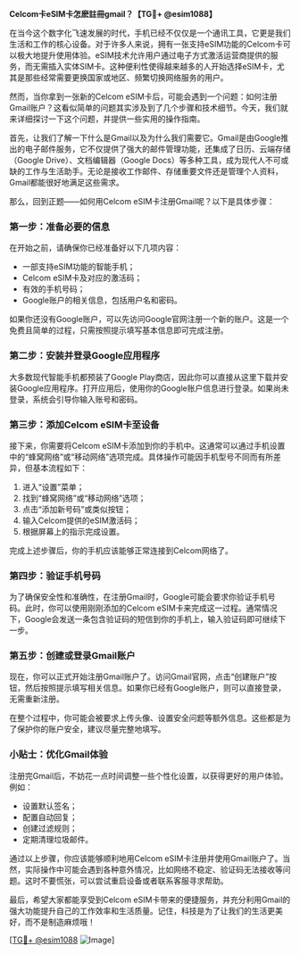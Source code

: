 **Celcom卡eSIM卡怎麽註冊gmail？【TG💪+ @esim1088】**

在当今这个数字化飞速发展的时代，手机已经不仅仅是一个通讯工具，它更是我们生活和工作的核心设备。对于许多人来说，拥有一张支持eSIM功能的Celcom卡可以极大地提升使用体验。eSIM技术允许用户通过电子方式激活运营商提供的服务，而无需插入实体SIM卡。这种便利性使得越来越多的人开始选择eSIM卡，尤其是那些经常需要更换国家或地区、频繁切换网络服务的用户。

然而，当你拿到一张新的Celcom eSIM卡后，可能会遇到一个问题：如何注册Gmail账户？这看似简单的问题其实涉及到了几个步骤和技术细节。今天，我们就来详细探讨一下这个问题，并提供一些实用的操作指南。

首先，让我们了解一下什么是Gmail以及为什么我们需要它。Gmail是由Google推出的电子邮件服务，它不仅提供了强大的邮件管理功能，还集成了日历、云端存储（Google Drive）、文档编辑器（Google Docs）等多种工具，成为现代人不可或缺的工作与生活助手。无论是接收工作邮件、存储重要文件还是管理个人资料，Gmail都能很好地满足这些需求。

那么，回到正题——如何用Celcom eSIM卡注册Gmail呢？以下是具体步骤：

### 第一步：准备必要的信息

在开始之前，请确保你已经准备好以下几项内容：
- 一部支持eSIM功能的智能手机；
- Celcom eSIM卡及对应的激活码；
- 有效的手机号码；
- Google账户的相关信息，包括用户名和密码。

如果你还没有Google账户，可以先访问Google官网注册一个新的账户。这是一个免费且简单的过程，只需按照提示填写基本信息即可完成注册。

### 第二步：安装并登录Google应用程序

大多数现代智能手机都预装了Google Play商店，因此你可以直接从这里下载并安装Google应用程序。打开应用后，使用你的Google账户信息进行登录。如果尚未登录，系统会引导你输入账号和密码。

### 第三步：添加Celcom eSIM卡至设备

接下来，你需要将Celcom eSIM卡添加到你的手机中。这通常可以通过手机设置中的“蜂窝网络”或“移动网络”选项完成。具体操作可能因手机型号不同而有所差异，但基本流程如下：
1. 进入“设置”菜单；
2. 找到“蜂窝网络”或“移动网络”选项；
3. 点击“添加新号码”或类似按钮；
4. 输入Celcom提供的eSIM激活码；
5. 根据屏幕上的指示完成设置。

完成上述步骤后，你的手机应该能够正常连接到Celcom网络了。

### 第四步：验证手机号码

为了确保安全性和准确性，在注册Gmail时，Google可能会要求你验证手机号码。此时，你可以使用刚刚添加的Celcom eSIM卡来完成这一过程。通常情况下，Google会发送一条包含验证码的短信到你的手机上，输入验证码即可继续下一步。

### 第五步：创建或登录Gmail账户

现在，你可以正式开始注册Gmail账户了。访问Gmail官网，点击“创建账户”按钮，然后按照提示填写相关信息。如果你已经有Google账户，则可以直接登录，无需重新注册。

在整个过程中，你可能会被要求上传头像、设置安全问题等额外信息。这些都是为了保护你的账户安全，建议尽量完整地填写。

### 小贴士：优化Gmail体验

注册完Gmail后，不妨花一点时间调整一些个性化设置，以获得更好的用户体验。例如：
- 设置默认签名；
- 配置自动回复；
- 创建过滤规则；
- 定期清理垃圾邮件。

通过以上步骤，你应该能够顺利地用Celcom eSIM卡注册并使用Gmail账户了。当然，实际操作中可能会遇到各种意外情况，比如网络不稳定、验证码无法接收等问题。这时不要慌张，可以尝试重启设备或者联系客服寻求帮助。

最后，希望大家都能享受到Celcom eSIM卡带来的便捷服务，并充分利用Gmail的强大功能提升自己的工作效率和生活质量。记住，科技是为了让我们的生活更美好，而不是制造麻烦哦！

[[TG💪+ @esim1088](https://t.me/s/esim1088) ![Image](https://i.postimg.cc/4NQfJmqS/Snipaste-2025-05-13-00-14-12.png)]
